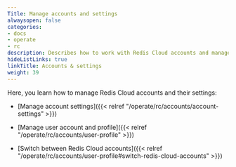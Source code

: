 ```yaml
---
Title: Manage accounts and settings
alwaysopen: false
categories:
- docs
- operate
- rc
description: Describes how to work with Redis Cloud accounts and manage their settings.
hideListLinks: true
linkTitle: Accounts & settings
weight: 39
---
```


Here, you learn how to manage Redis Cloud accounts and their settings:

- [Manage account settings]({{< relref "/operate/rc/accounts/account-settings" >}})

- [Manage user account and profile]({{< relref "/operate/rc/accounts/user-profile" >}})

- [Switch between Redis Cloud accounts]({{< relref "/operate/rc/accounts/user-profile#switch-redis-cloud-accounts" >}})
